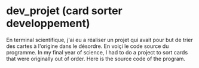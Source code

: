# dev_projet (card sorter developpement)
En terminal scientifique, j'ai eu a réaliser un projet qui avait pour but de trier des cartes à l'origine dans le désordre. En voiçi le code source du programme.
In my final year of science, I had to do a project to sort cards that were originally out of order. Here is the source code of the program.

